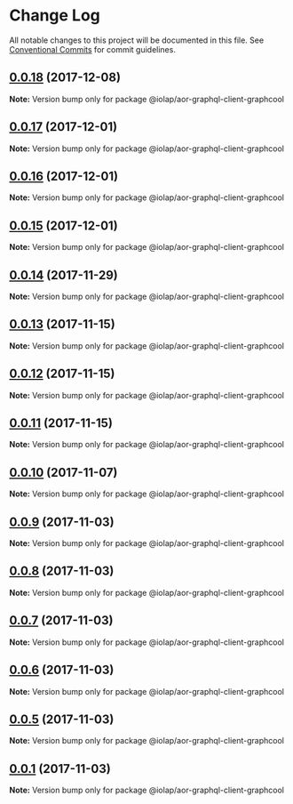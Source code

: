 # Change Log

All notable changes to this project will be documented in this file.
See [Conventional Commits](https://conventionalcommits.org) for commit guidelines.

<a name="0.0.18"></a>
## [0.0.18](https://github.com/iolap/aor-graphql/compare/v0.0.17...v0.0.18) (2017-12-08)




**Note:** Version bump only for package @iolap/aor-graphql-client-graphcool

<a name="0.0.17"></a>
## [0.0.17](https://github.com/iolap/aor-graphql/compare/v0.0.16...v0.0.17) (2017-12-01)




**Note:** Version bump only for package @iolap/aor-graphql-client-graphcool

<a name="0.0.16"></a>
## [0.0.16](https://github.com/iolap/aor-graphql/compare/v0.0.14...v0.0.16) (2017-12-01)




**Note:** Version bump only for package @iolap/aor-graphql-client-graphcool

<a name="0.0.15"></a>
## [0.0.15](https://github.com/iolap/aor-graphql/compare/v0.0.14...v0.0.15) (2017-12-01)




**Note:** Version bump only for package @iolap/aor-graphql-client-graphcool

<a name="0.0.14"></a>
## [0.0.14](https://github.com/iolap/aor-graphql/compare/v0.0.13...v0.0.14) (2017-11-29)




**Note:** Version bump only for package @iolap/aor-graphql-client-graphcool

<a name="0.0.13"></a>
## [0.0.13](https://github.com/iolap/aor-graphql/compare/v0.0.12...v0.0.13) (2017-11-15)




**Note:** Version bump only for package @iolap/aor-graphql-client-graphcool

<a name="0.0.12"></a>
## [0.0.12](https://github.com/iolap/aor-graphql/compare/v0.0.11...v0.0.12) (2017-11-15)




**Note:** Version bump only for package @iolap/aor-graphql-client-graphcool

<a name="0.0.11"></a>
## [0.0.11](https://github.com/iolap/aor-graphql/compare/v0.0.10...v0.0.11) (2017-11-15)




**Note:** Version bump only for package @iolap/aor-graphql-client-graphcool

<a name="0.0.10"></a>
## [0.0.10](https://github.com/iolap/aor-graphql/compare/v0.0.9...v0.0.10) (2017-11-07)




**Note:** Version bump only for package @iolap/aor-graphql-client-graphcool

<a name="0.0.9"></a>
## [0.0.9](https://github.com/iolap/aor-graphql/compare/v0.0.8...v0.0.9) (2017-11-03)




**Note:** Version bump only for package @iolap/aor-graphql-client-graphcool

<a name="0.0.8"></a>
## [0.0.8](https://github.com/iolap/aor-graphql/compare/v0.0.7...v0.0.8) (2017-11-03)




**Note:** Version bump only for package @iolap/aor-graphql-client-graphcool

<a name="0.0.7"></a>
## [0.0.7](https://github.com/iolap/aor-graphql/compare/v0.0.6...v0.0.7) (2017-11-03)




**Note:** Version bump only for package @iolap/aor-graphql-client-graphcool

<a name="0.0.6"></a>
## [0.0.6](https://github.com/iolap/aor-graphql/compare/v0.0.5...v0.0.6) (2017-11-03)




**Note:** Version bump only for package @iolap/aor-graphql-client-graphcool

<a name="0.0.5"></a>
## [0.0.5](https://github.com/iolap/aor-graphql/compare/v0.0.4...v0.0.5) (2017-11-03)




**Note:** Version bump only for package @iolap/aor-graphql-client-graphcool

<a name="0.0.1"></a>
## [0.0.1](https://github.com/iolap/aor-graphql/compare/v0.0.1-1...v0.0.1) (2017-11-03)




**Note:** Version bump only for package @iolap/aor-graphql-client-graphcool
